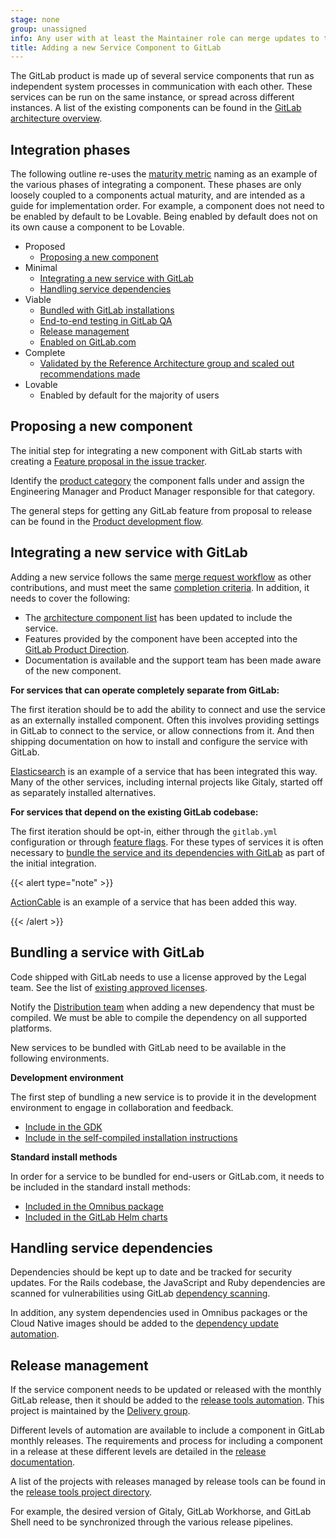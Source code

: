 ```yaml
---
stage: none
group: unassigned
info: Any user with at least the Maintainer role can merge updates to this content. For details, see https://docs.gitlab.com/ee/development/development_processes.html#development-guidelines-review.
title: Adding a new Service Component to GitLab
---
```


The GitLab product is made up of several service components that run as independent system processes in communication with each other. These services can be run on the same instance, or spread across different instances. A list of the existing components can be found in the [GitLab architecture overview](architecture.md).

## Integration phases

The following outline re-uses the [maturity metric](https://handbook.gitlab.com/handbook/product/ux/category-maturity/category-maturity-scorecards/) naming as an example of the various phases of integrating a component. These phases are only loosely coupled to a components actual maturity, and are intended as a guide for implementation order. For example, a component does not need to be enabled by default to be Lovable. Being enabled by default does not on its own cause a component to be Lovable.

- Proposed
  - [Proposing a new component](#proposing-a-new-component)
- Minimal
  - [Integrating a new service with GitLab](#integrating-a-new-service-with-gitlab)
  - [Handling service dependencies](#handling-service-dependencies)
- Viable
  - [Bundled with GitLab installations](#bundling-a-service-with-gitlab)
  - [End-to-end testing in GitLab QA](testing_guide/end_to_end/beginners_guide/_index.md)
  - [Release management](#release-management)
  - [Enabled on GitLab.com](feature_flags/controls.md#enabling-a-feature-for-gitlabcom)
- Complete
  - [Validated by the Reference Architecture group and scaled out recommendations made](https://handbook.gitlab.com/handbook/engineering/infrastructure/test-platform/self-managed-excellence/#reference-architectures)
- Lovable
  - Enabled by default for the majority of users

## Proposing a new component

The initial step for integrating a new component with GitLab starts with creating a [Feature proposal in the issue tracker](https://gitlab.com/gitlab-org/gitlab/-/issues/new?issuable_template=Feature%20proposal).

Identify the [product category](https://handbook.gitlab.com/handbook/product/categories/) the component falls under and assign the Engineering Manager and Product Manager responsible for that category.

The general steps for getting any GitLab feature from proposal to release can be found in the [Product development flow](https://handbook.gitlab.com/handbook/product-development-flow/).

## Integrating a new service with GitLab

Adding a new service follows the same [merge request workflow](contributing/merge_request_workflow.md) as other contributions, and must meet the same [completion criteria](contributing/merge_request_workflow.md#definition-of-done).
In addition, it needs to cover the following:

- The [architecture component list](architecture.md#component-list) has been updated to include the service.
- Features provided by the component have been accepted into the [GitLab Product Direction](https://about.gitlab.com/direction/).
- Documentation is available and the support team has been made aware of the new component.

**For services that can operate completely separate from GitLab:**

The first iteration should be to add the ability to connect and use the service as an externally installed component. Often this involves providing settings in GitLab to connect to the service, or allow connections from it. And then shipping documentation on how to install and configure the service with GitLab.

[Elasticsearch](../integration/advanced_search/elasticsearch.md#install-an-elasticsearch-or-aws-opensearch-cluster) is an example of a service that has been integrated this way. Many of the other services, including internal projects like Gitaly, started off as separately installed alternatives.

**For services that depend on the existing GitLab codebase:**

The first iteration should be opt-in, either through the `gitlab.yml` configuration or through [feature flags](feature_flags/_index.md). For these types of services it is often necessary to [bundle the service and its dependencies with GitLab](#bundling-a-service-with-gitlab) as part of the initial integration.

{{< alert type="note" >}}

[ActionCable](https://docs.gitlab.com/omnibus/settings/actioncable.html) is an example of a service that has been added this way.

{{< /alert >}}

## Bundling a service with GitLab

Code shipped with GitLab needs to use a license approved by the Legal team. See the list of [existing approved licenses](https://handbook.gitlab.com/handbook/engineering/open-source/#using-open-source-software).

Notify the [Distribution team](https://handbook.gitlab.com/handbook/engineering/infrastructure/core-platform/systems/distribution/) when adding a new dependency that must be compiled. We must be able to compile the dependency on all supported platforms.

New services to be bundled with GitLab need to be available in the following environments.

**Development environment**

The first step of bundling a new service is to provide it in the development environment to engage in collaboration and feedback.

- [Include in the GDK](https://gitlab.com/gitlab-org/gitlab-development-kit)
- [Include in the self-compiled installation instructions](../install/installation.md)

**Standard install methods**

In order for a service to be bundled for end-users or GitLab.com, it needs to be included in the standard install methods:

- [Included in the Omnibus package](https://gitlab.com/gitlab-org/omnibus-gitlab)
- [Included in the GitLab Helm charts](https://gitlab.com/gitlab-org/charts/gitlab)

## Handling service dependencies

Dependencies should be kept up to date and be tracked for security updates. For the Rails codebase, the JavaScript and Ruby dependencies are
scanned for vulnerabilities using GitLab [dependency scanning](../user/application_security/dependency_scanning/_index.md).

In addition, any system dependencies used in Omnibus packages or the Cloud Native images should be added to the [dependency update automation](https://handbook.gitlab.com/handbook/engineering/infrastructure/core-platform/systems/distribution/maintenance/dependencies.io/#adding-new-dependencies).

## Release management

If the service component needs to be updated or released with the monthly GitLab release, then it should be added to the [release tools automation](https://gitlab.com/gitlab-org/release-tools). This project is maintained by the [Delivery group](https://handbook.gitlab.com/handbook/engineering/infrastructure-platforms/gitlab-delivery/delivery/).

Different levels of automation are available to include a component in GitLab monthly releases. The requirements and process for including a component in a release at these different levels are detailed in the [release documentation](https://gitlab.com/gitlab-org/release/docs/-/tree/master/components).

A list of the projects with releases managed by release tools can be found in the [release tools project directory](https://gitlab.com/gitlab-org/release-tools/-/tree/master/lib/release_tools/project).

For example, the desired version of Gitaly, GitLab Workhorse, and GitLab Shell need to be synchronized through the various release pipelines.
